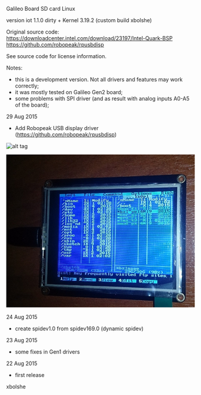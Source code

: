 Galileo Board SD card Linux

version iot 1.1.0 dirty + Kernel 3.19.2 (custom build xbolshe)

Original source code:
https://downloadcenter.intel.com/download/23197/Intel-Quark-BSP
https://github.com/robopeak/rpusbdisp

See source code for license information.

Notes:
- this is a development version. Not all drivers and features may work correctly;
- it was mostly tested on Galileo Gen2 board;
- some problems with SPI driver (and as result with analog inputs A0-A5 of the board);


29 Aug 2015
 - Add Robopeak USB display driver (https://github.com/robopeak/rpusbdisp)

  ![alt tag](https://raw.github.com/xbolshe/galileo-custom-images/tree/master/iot_1.1.0_dirty_kernel_3.19.2/robopeak.jpg)

  ![alt text](robopeak2.jpg?raw=true "robopeak2")

24 Aug 2015
 - create spidev1.0 from spidev169.0 (dynamic spidev)

23 Aug 2015
 - some fixes in Gen1 drivers

22 Aug 2015
 - first release


xbolshe

